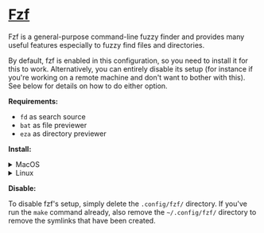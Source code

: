 # [Fzf](https://github.com/junegunn/fzf)

Fzf is a general-purpose command-line fuzzy finder and provides many useful features especially to
fuzzy find files and directories.

By default, fzf is enabled in this configuration, so you need to install it for this to work.
Alternatively, you can entirely disable its setup (for instance if you're working on a remote
machine and don't want to bother with this). See below for details on how to do either option.

**Requirements:**

- `fd` as search source
- `bat` as file previewer
- `eza` as directory previewer

**Install:**

<details>
<summary>MacOS</summary>

```shell
brew install fzf
# for additional auto-completion & key bindings features
$(brew --prefix)/opt/fzf/install
```

</details>
<details>
<summary>Linux</summary>

```shell
apt install fzf
```

</details>

**Disable:**

To disable fzf's setup, simply delete the `.config/fzf/` directory. If you've run the `make` command
already, also remove the `~/.config/fzf/` directory to remove the symlinks that have been created.
